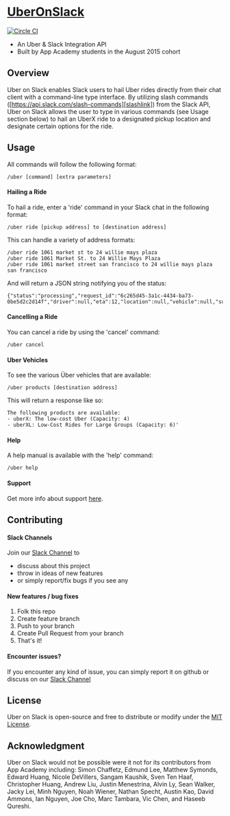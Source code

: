 # [UberOnSlack][uberslacklink]
[![Circle CI](https://circleci.com/gh/appacademy/uber_slack/tree/master.svg?style=svg)](https://circleci.com/gh/appacademy/uber_slack/tree/master)


* An Uber & Slack Integration API
* Built by App Academy students in the August 2015 cohort

## Overview

Uber on Slack enables Slack users to hail Uber rides directly from their chat client with a command-line type interface. By utilizing slash commands ([https://api.slack.com/slash-commands][slashlink]) from the Slack API, Uber on Slack allows the user to type in various commands (see Usage section below) to hail an UberX ride to a designated pickup location and designate certain options for the ride.

[slashlink]: https://api.slack.com/slash-commands
[uberslacklink]: https://uberonslack.com

## Usage

All commands will follow the following format:
```
/uber [command] [extra parameters]
```

#### Hailing a Ride
To hail a ride, enter a 'ride' command in your Slack chat in the following format:
```
/uber ride [pickup address] to [destination address]
```

This can handle a variety of address formats:
```
/uber ride 1061 market st to 24 willie mays plaza
/uber ride 1061 Market St. to 24 Willie Mays Plaza
/uber ride 1061 market street san francisco to 24 willie mays plaza san francisco
```

And will return a JSON string notifying you of the status:
```
{"status":"processing","request_id":"6c265d45-3a1c-4434-ba73-0be5d2c2d14f","driver":null,"eta":12,"location":null,"vehicle":null,"surge_multiplier":1.0}`
```

#### Cancelling a Ride
You can cancel a ride by using the 'cancel' command:
```
/uber cancel
```

#### Uber Vehicles
To see the various Über vehicles that are available:
```
/uber products [destination address]
```

This will return a response like so:
```
The following products are available:
- uberX: The low-cost Uber (Capacity: 4)
- uberXL: Low-Cost Rides for Large Groups (Capacity: 6)'
```

#### Help
A help manual is available with the 'help' command:
```
/uber help
```

#### Support
Get more info about support [here](support.md).

## Contributing

#### Slack Channels

Join our [Slack Channel](https://uber-on-slack.slack.com) to

- discuss about this project
- throw in ideas of new features
- or simply report/fix bugs if you see any

#### New features / bug fixes

1. Folk this repo
2. Create feature branch
3. Push to your branch
4. Create Pull Request from your branch
5. That's it!

#### Encounter issues?

If you encounter any kind of issue, you can simply report it on github or discuss on our 
[Slack Channel](https://uber-on-slack.slack.com)

## License
Uber on Slack is open-source and free to distribute or modify under the
[MIT License](LICENSE.txt).

## Acknowledgment
Uber on Slack would not be possible were it not for its contributors from App
Academy including: Simon Chaffetz, Edmund Lee, Matthew Symonds, Edward Huang,
Nicole DeVillers, Sangam Kaushik, Sven Ten Haaf, Christopher Huang,
Andrew Liu, Justin Menestrina, Alvin Ly, Sean Walker, Jacky Lei, Minh Nguyen,
Noah Wiener, Nathan Specht, Austin Kao, David Ammons, Ian Nguyen,
Joe Cho, Marc Tambara, Vic Chen, and Haseeb Qureshi.
